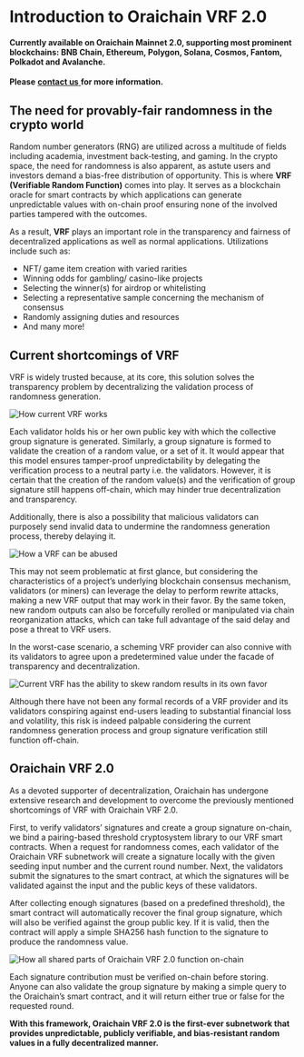 # Introduction to Oraichain VRF 2.0

#### Currently available on Oraichain Mainnet 2.0, supporting most prominent blockchains: BNB Chain, Ethereum, Polygon, Solana, Cosmos, Fantom, Polkadot and Avalanche.

**Please** [**contact us** ](https://landing.mailerlite.com/webforms/landing/t0c1f1)**for more information.**

## **The need for provably-fair randomness in the crypto world**

Random number generators (RNG) are utilized across a multitude of fields including academia, investment back-testing, and gaming. In the crypto space, the need for randomness is also apparent, as astute users and investors demand a bias-free distribution of opportunity. This is where **VRF** **(Verifiable Random Function)** comes into play. It serves as a blockchain oracle for smart contracts by which applications can generate unpredictable values with on-chain proof ensuring none of the involved parties tampered with the outcomes.

As a result, **VRF** plays an important role in the transparency and fairness of decentralized applications as well as normal applications. Utilizations include such as:

* NFT/ game item creation with varied rarities
* Winning odds for gambling/ casino-like projects
* Selecting the winner(s) for airdrop or whitelisting
* Selecting a representative sample concerning the mechanism of consensus
* Randomly assigning duties and resources
* And many more!

## **Current shortcomings of VRF**

VRF is widely trusted because, at its core, this solution solves the transparency problem by decentralizing the validation process of randomness generation.

![How current VRF works](<../../.gitbook/assets/Screen Shot 2 (1).png>)

Each validator holds his or her own public key with which the collective group signature is generated. Similarly, a group signature is formed to validate the creation of a random value, or a set of it. It would appear that this model ensures tamper-proof unpredictability by delegating the verification process to a neutral party i.e. the validators. However, it is certain that the creation of the random value(s) and the verification of group signature still happens off-chain, which may hinder true decentralization and transparency.

Additionally, there is also a possibility that malicious validators can purposely send invalid data to undermine the randomness generation process, thereby delaying it.

![How a VRF can be abused](<../../.gitbook/assets/Screen Shot 20.png>)

This may not seem problematic at first glance, but considering the characteristics of a project’s underlying blockchain consensus mechanism, validators (or miners) can leverage the delay to perform rewrite attacks, making a new VRF output that may work in their favor. By the same token, new random outputs can also be forcefully rerolled or manipulated via chain reorganization attacks, which can take full advantage of the said delay and pose a threat to VRF users.

In the worst-case scenario, a scheming VRF provider can also connive with its validators to agree upon a predetermined value under the facade of transparency and decentralization.

![Current VRF has the ability to skew random results in its own favor](<../../.gitbook/assets/Screen Shot 202 (1).png>)

Although there have not been any formal records of a VRF provider and its validators conspiring against end-users leading to substantial financial loss and volatility, this risk is indeed palpable considering the current randomness generation process and group signature verification still function off-chain.

## Oraichain VRF 2.0

As a devoted supporter of decentralization, Oraichain has undergone extensive research and development to overcome the previously mentioned shortcomings of VRF with Oraichain VRF 2.0.

First, to verify validators’ signatures and create a group signature on-chain, we bind a pairing-based threshold cryptosystem library to our VRF smart contracts. When a request for randomness comes, each validator of the Oraichain VRF subnetwork will create a signature locally with the given seeding input number and the current round number. Next, the validators submit the signatures to the smart contract, at which the signatures will be validated against the input and the public keys of these validators.

After collecting enough signatures (based on a predefined threshold), the smart contract will automatically recover the final group signature, which will also be verified against the group public key. If it is valid, then the contract will apply a simple SHA256 hash function to the signature to produce the randomness value.

![How all shared parts of Oraichain VRF 2.0 function on-chain](../../.gitbook/assets/pagezzz.png)

Each signature contribution must be verified on-chain before storing. Anyone can also validate the group signature by making a simple query to the Oraichain’s smart contract, and it will return either true or false for the requested round.

**With this framework, Oraichain VRF 2.0 is the first-ever subnetwork that provides unpredictable, publicly verifiable, and bias-resistant random values in a fully decentralized manner.**
